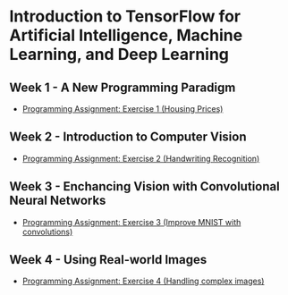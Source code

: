 # Introduction to TensorFlow for Artificial Intelligence, Machine Learning, and Deep Learning
## Week 1 - A New Programming Paradigm
- [Programming Assignment: Exercise 1 (Housing Prices)](https://github.com/y33-j3T/Coursera/blob/master/Introduction%20to%20TensorFlow%20for%20Artificial%20Intelligence%2C%20Machine%20Learning%2C%20and%20Deep%20Learning/Week%201%20-%20A%20New%20Programming%20Paradigm/Exercise_1_House_Prices_Question.ipynb)

## Week 2 - Introduction to Computer Vision
- [Programming Assignment: Exercise 2 (Handwriting Recognition)](https://github.com/y33-j3T/Coursera/blob/master/Introduction%20to%20TensorFlow%20for%20Artificial%20Intelligence%2C%20Machine%20Learning%2C%20and%20Deep%20Learning/Week%202%20-%20Introduction%20to%20Computer%20Vision/Exercise2-Question.ipynb)

## Week 3 - Enchancing Vision with Convolutional Neural Networks
- [Programming Assignment: Exercise 3 (Improve MNIST with convolutions)](https://github.com/y33-j3T/Coursera/blob/master/Introduction%20to%20TensorFlow%20for%20Artificial%20Intelligence%2C%20Machine%20Learning%2C%20and%20Deep%20Learning/Week%203%20-%20Enchancing%20Vision%20with%20Convolutional%20Neural%20Networks/Excercise-3-Question.ipynb)

## Week 4 - Using Real-world Images
- [Programming Assignment: Exercise 4 (Handling complex images)](https://github.com/y33-j3T/Coursera/blob/master/Introduction%20to%20TensorFlow%20for%20Artificial%20Intelligence%2C%20Machine%20Learning%2C%20and%20Deep%20Learning/Week%204%20-%20Using%20Real-world%20Images/Exercise4-Question.ipynb)
